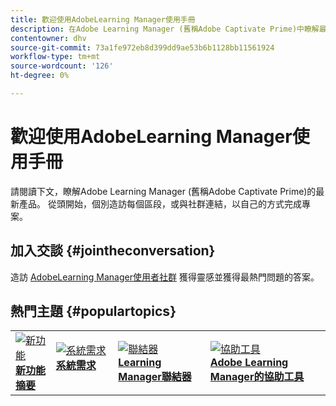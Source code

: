```yaml
---
title: 歡迎使用AdobeLearning Manager使用手冊
description: 在Adobe Learning Manager (舊稱Adobe Captivate Prime)中瞭解最新產品。 從頭開始，個別造訪每個區段，或與社群連結，以自己的方式完成專案。
contentowner: dhv
source-git-commit: 73a1fe972eb8d399dd9ae53b6b1128bb11561924
workflow-type: tm+mt
source-wordcount: '126'
ht-degree: 0%

---
```



# 歡迎使用AdobeLearning Manager使用手冊

請閱讀下文，瞭解Adobe Learning Manager (舊稱Adobe Captivate Prime)的最新產品。 從頭開始，個別造訪每個區段，或與社群連結，以自己的方式完成專案。

## 加入交談 {#jointheconversation}

造訪 [AdobeLearning Manager使用者社群](https://community.adobe.com/t5/adobe-learning-manager/ct-p/ct-captivate-prime?page=1&amp;sort=latest_replies&amp;lang=all&amp;tabid=all) 獲得靈感並獲得最熱門問題的答案。

## 熱門主題 {#populartopics}

<table style="table-layout:fixed">
 <tbody>
  <tr>
   <td>
    <a href="whats-new.md">
    <img alt="新功能" src="assets/prime-new.jpeg">
    </a>
    <div>
    <a href="whats-new.md"><strong>新功能摘要</strong></a>
    </div>
   </td>
   <td>
    <a href="system-requirements.md">
    <img alt="系統需求" src="assets/prime-reqs.jpeg">
    </a>
    <a href="whats-new.md"><strong>系統需求 </strong></a>
    </p>
   </td>
   <td>
    <a href="integration-admin/feature-summary/connectors.md">
    <img alt="聯結器" src="assets/prime-connector.jpeg">
    </a>
    <div>
    <a href="integration-admin/feature-summary/connectors.md"><strong>Learning Manager聯結器</strong></a>
    </div>
   </td>
   <td>
    <a href="accessibility-learning-manager.md">
    <img alt="協助工具" src="assets/prime-accessibility.jpeg">
    </a>
    <div>
    <a href="accessibility-learning-manager.md"><strong>Adobe Learning Manager的協助工具</strong></a>
    </div>
   </td>
  </tr>
 </tbody>
</table>
